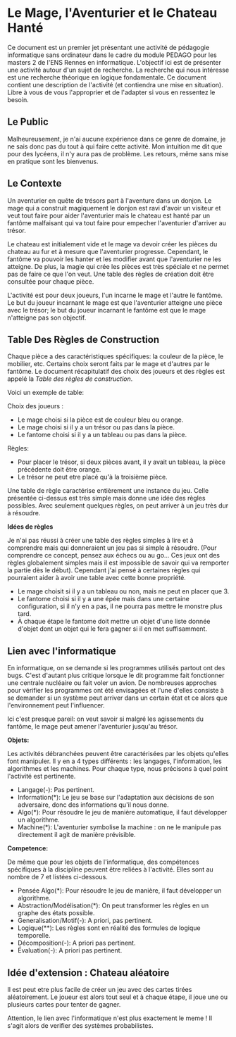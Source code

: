 Le Mage, l'Aventurier et le Chateau Hanté
=========================================


Ce document est un premier jet présentant une activité de pédagogie 
informatique sans ordinateur dans le cadre du module PEDAGO pour les masters
2 de l'ENS Rennes en informatique. L'objectif ici est de présenter une 
activité autour d'un sujet de recherche. La recherche qui nous intéresse est
une recherche théorique en logique fondamentale. Ce document contient une 
description de l'activité (et contiendra une mise en situation). Libre à vous de
vous l'approprier et de l'adapter si vous en ressentez le besoin.

Le Public
---------

Malheureusement, je n'ai aucune expérience dans ce genre de domaine, je ne 
sais donc pas du tout à qui faire cette activité. Mon intuition me dit que 
pour des lycéens, il n'y aura pas de problème. Les retours, même sans mise 
en pratique sont les bienvenus.

Le Contexte
-----------

Un aventurier en quête de trésors part à l'aventure dans un donjon. Le mage 
qui a construit magiquement le donjon est ravi d'avoir un visiteur et veut 
tout faire pour aider l'aventurier mais le chateau est hanté par un fantôme 
malfaisant qui va tout faire pour empecher l'aventurier d'arriver au trésor.
	 
Le chateau est initialement vide et le mage va devoir créer les pièces du 
chateau au fur et à mesure que l'aventurier progresse. Cependant, le fantôme 
va pouvoir les hanter et les modifier avant que l'aventurier ne les atteigne. De 
plus, la magie qui crée les pièces est très spéciale et ne permet pas de faire 
ce que l'on veut. Une table des règles de création doit être consultée pour 
chaque pièce. 
	  
L'activité est pour deux joueurs, l'un incarne le mage et l'autre le fantôme. 
Le but du joueur incarnant le mage est que l'aventurier atteigne une pièce 
avec le trésor; le but du joueur incarnant le fantôme est que le mage 
n'atteigne pas son objectif.

Table Des Règles de Construction
--------------------------------

Chaque pièce a des caractéristiques spécifiques: la couleur de la pièce, le 
mobilier, etc. Certains choix seront faits par le mage et d'autres par le 
fantôme. Le document récapitulatif des choix des joueurs et des règles est 
appelé la *Table des règles de construction*.
  
Voici un exemple de table:
 	  
Choix des joueurs :

* Le mage choisi si la pièce est de couleur bleu ou orange. 
* Le mage choisi si il y a un trésor ou pas dans la pièce.
* Le fantome choisi si il y a un tableau ou pas dans la pièce.
    
Règles:

* Pour placer le trésor, si deux pièces avant, il y avait un tableau, la pièce précédente doit être orange.
* Le trésor ne peut etre placé qu'à la troisième pièce.

Une table de règle caractérise entièrement une instance du jeu. 
Celle présentée ci-dessus est très simple mais donne une idée des
règles possibles. Avec seulement quelques règles, on peut arriver 
à un jeu très dur à résoudre.

**Idées de règles**

Je n'ai pas réussi à créer une table des règles simples à lire et à comprendre 
mais qui donneraient un jeu pas si simple à résoudre. (Pour comprendre ce concept, 
pensez aux échecs ou au go... Ces jeux ont des règles globalement simples mais 
il est impossible de savoir qui va remporter la partie dès le début). Cependant 
j'ai pensé à certaines règles qui pourraient aider à avoir une table avec cette 
bonne propriété.

* Le mage choisit si il y a un tableau ou non, mais ne peut en placer que 3.
* Le fantome choisi si il y a une épée mais dans une certaine configuration, si il n'y en a pas, il ne pourra pas mettre le monstre plus tard.
* À chaque étape le fantome doit mettre un objet d'une liste donnée d'objet dont un objet qui le fera gagner si il en met suffisamment.

Lien avec l'informatique
------------------------
	
En informatique, on se demande si les programmes utilisés partout ont des bugs.
C'est d'autant plus critique lorsque le dit programme fait fonctionner une 
centrale nucléaire ou fait voler un avion. De nombreuses approches pour
vérifier les programmes ont été envisagées et l'une d'elles consiste à se 
demander si un système peut arriver dans un certain état et ce alors que 
l'environnement peut l'influencer.

Ici c'est presque pareil: on veut savoir si malgré les agissements du fantôme,
le mage peut amener l'aventurier jusqu'au trésor.

**Objets:**

Les activités débranchées peuvent être caractérisées par les objets qu'elles
font manipuler. Il y en a 4 types différents : les langages, l'information, 
les algorithmes et les machines. Pour chaque type, nous précisons à quel point
l'activité est pertinente.

* Langage(-): Pas pertinent.
* Information(\*): Le jeu se base sur l'adaptation aux décisions de son adversaire, donc des informations qu'il nous donne.
* Algo(\*): Pour résoudre le jeu de manière automatique, il faut développer un algorithme.
* Machine(\*): L'aventurier symbolise la machine : on ne le manipule pas directement il agit de manière prévisible.

**Competence:**

De même que pour les objets de l'informatique, des compétences spécifiques 
à la discipline peuvent être reliées à l'activité. Elles sont au nombre de 
7 et listées ci-dessous.

* Pensée Algo(\*): Pour résoudre le jeu de manière, il faut développer un algorithme.
* Abstraction/Modélisation(\*): On peut transformer les règles en un graphe des états possible.
* Generalisation/Motif(-): A priori, pas pertinent.
* Logique(\*\*): Les règles sont en réalité des formules de logique temporelle.
* Décomposition(-): A priori pas pertinent.
* Évaluation(-): A priori pas pertinent.

Idée d'extension : Chateau aléatoire
------------------------------------

Il est peut etre plus facile de créer un jeu avec des cartes tirées aléatoirement.
Le joueur est alors tout seul et à chaque étape, il joue une ou plusieurs cartes 
pour tenter de gagner.

Attention, le lien avec l'informatique n'est plus exactement le meme ! Il s'agit 
alors de verifier des systèmes probabilistes.


